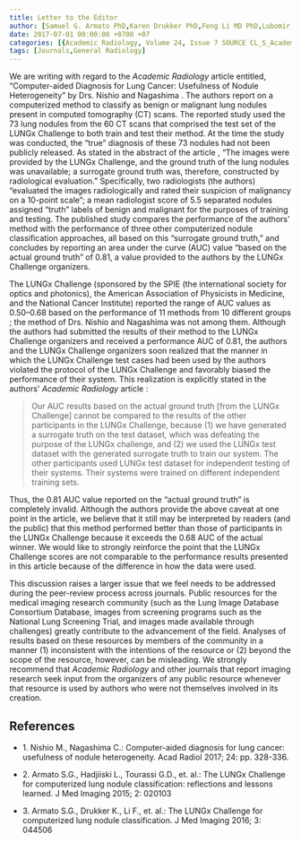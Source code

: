 ```yaml
---
title: Letter to the Editor
author: [Samuel G. Armato PhD,Karen Drukker PhD,Feng Li MD PhD,Lubomir Hadjiiski PhD,Georgia D. Tourassi PhD,Roger M. Engelmann MS,Maryellen L. Giger PhD,George Redmond MS MBA,Keyvan Farahani PhD,Justin S. Kirby BS,Nicholas A. Petrick PhD]
date: 2017-07-01 00:00:00 +0700 +07
categories: [{Academic Radiology, Volume 24, Issue 7 SOURCE CL_S_AcademicRadiologyVolume24Issue7 1}]
tags: [Journals,General Radiology]
---
```

We are writing with regard to the _Academic Radiology_ article entitled, “Computer-aided Diagnosis for Lung Cancer: Usefulness of Nodule Heterogeneity” by Drs. Nishio and Nagashima . The authors report on a computerized method to classify as benign or malignant lung nodules present in computed tomography (CT) scans. The reported study used the 73 lung nodules from the 60 CT scans that comprised the test set of the LUNGx Challenge to both train and test their method. At the time the study was conducted, the “true” diagnosis of these 73 nodules had not been publicly released. As stated in the abstract of the article , “The images were provided by the LUNGx Challenge, and the ground truth of the lung nodules was unavailable; a surrogate ground truth was, therefore, constructed by radiological evaluation.” Specifically, two radiologists (the authors) “evaluated the images radiologically and rated their suspicion of malignancy on a 10-point scale”; a mean radiologist score of 5.5 separated nodules assigned “truth” labels of benign and malignant for the purposes of training and testing. The published study compares the performance of the authors' method with the performance of three other computerized nodule classification approaches, all based on this “surrogate ground truth,” and concludes by reporting an area under the curve (AUC) value “based on the actual ground truth” of 0.81, a value provided to the authors by the LUNGx Challenge organizers.

The LUNGx Challenge (sponsored by the SPIE (the international society for optics and photonics), the American Association of Physicists in Medicine, and the National Cancer Institute) reported the range of AUC values as 0.50–0.68 based on the performance of 11 methods from 10 different groups ; the method of Drs. Nishio and Nagashima was not among them. Although the authors had submitted the results of their method to the LUNGx Challenge organizers and received a performance AUC of 0.81, the authors and the LUNGx Challenge organizers soon realized that the manner in which the LUNGx Challenge test cases had been used by the authors violated the protocol of the LUNGx Challenge and favorably biased the performance of their system. This realization is explicitly stated in the authors' _Academic Radiology_ article :

> Our AUC results based on the actual ground truth \[from the LUNGx Challenge\] cannot be compared to the results of the other participants in the LUNGx Challenge, because (1) we have generated a surrogate truth on the test dataset, which was defeating the purpose of the LUNGx challenge, and (2) we used the LUNGx test dataset with the generated surrogate truth to train our system. The other participants used LUNGx test dataset for independent testing of their systems. Their systems were trained on different independent training sets.

Thus, the 0.81 AUC value reported on the “actual ground truth” is completely invalid. Although the authors provide the above caveat at one point in the article, we believe that it still may be interpreted by readers (and the public) that this method performed better than those of participants in the LUNGx Challenge because it exceeds the 0.68 AUC of the actual winner. We would like to strongly reinforce the point that the LUNGx Challenge scores are not comparable to the performance results presented in this article because of the difference in how the data were used.

This discussion raises a larger issue that we feel needs to be addressed during the peer-review process across journals. Public resources for the medical imaging research community (such as the Lung Image Database Consortium Database, images from screening programs such as the National Lung Screening Trial, and images made available through challenges) greatly contribute to the advancement of the field. Analyses of results based on these resources by members of the community in a manner (1) inconsistent with the intentions of the resource or (2) beyond the scope of the resource, however, can be misleading. We strongly recommend that _Academic Radiology_ and other journals that report imaging research seek input from the organizers of any public resource whenever that resource is used by authors who were not themselves involved in its creation.

## References

- 1\. Nishio M., Nagashima C.: Computer-aided diagnosis for lung cancer: usefulness of nodule heterogeneity. Acad Radiol 2017; 24: pp. 328-336.


- 2\. Armato S.G., Hadjiiski L., Tourassi G.D., et. al.: The LUNGx Challenge for computerized lung nodule classification: reflections and lessons learned. J Med Imaging 2015; 2: 020103


- 3\. Armato S.G., Drukker K., Li F., et. al.: The LUNGx Challenge for computerized lung nodule classification. J Med Imaging 2016; 3: 044506